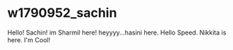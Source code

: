 # w1790952_sachin
Hello! Sachin! im Sharmil here!
heyyyy...hasini here.
Hello Speed. Nikkita is here. I'm Cool! 
